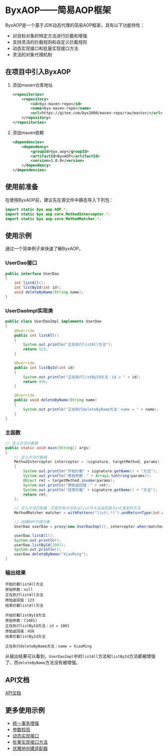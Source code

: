 # ByxAOP——简易AOP框架

ByxAOP是一个基于JDK动态代理的简易AOP框架，具有以下功能特性：

* 对目标对象的特定方法进行拦截和增强
* 支持灵活的拦截规则和自定义拦截规则
* 动态实现接口和批量实现接口方法
* 灵活的对象代理机制

## 在项目中引入ByxAOP

1. 添加maven仓库地址

    ```xml
    <repositories>
        <repository>
            <id>byx-maven-repo</id>
            <name>byx-maven-repo</name>
            <url>https://gitee.com/byx2000/maven-repo/raw/master/</url>
        </repository>
    </repositories>
    ```

2. 添加maven依赖

    ```xml
    <dependencies>
        <dependency>
            <groupId>byx.aop</groupId>
            <artifactId>ByxAOP</artifactId>
            <version>1.0.0</version>
        </dependency>
    </dependencies>
    ```

## 使用前准备

在使用ByxAOP前，建议先在源文件中静态导入下列包：

```java
import static byx.aop.AOP.*;
import static byx.aop.core.MethodInterceptor.*;
import static byx.aop.core.MethodMatcher.*;
```

## 使用示例

通过一个简单例子来快速了解ByxAOP。

### UserDao接口

```java
public interface UserDao
{
    int listAll();
    int listById(int id);
    void deleteByName(String name);
}
```

### UserDaoImpl实现类

```java
public class UserDaoImpl implements UserDao
{
    @Override
    public int listAll()
    {
        System.out.println("正在执行listAll方法");
        return 123;
    }

    @Override
    public int listById(int id)
    {
        System.out.println("正在执行listById方法：id = " + id);
        return 456;
    }

    @Override
    public void deleteByName(String name)
    {
        System.out.println("正在执行deleteByName方法：name = " + name);
    }
}
```

### 主函数

```java
// 定义方法拦截器
public static void main(String[] args)
{
    // 定义方法拦截器
    MethodInterceptor interceptor = (signature, targetMethod, params) ->
    {
        System.out.println("开始拦截" + signature.getName() + "方法");
        System.out.println("原始参数：" + Arrays.toString(params));
        Object ret = targetMethod.invoke(params);
        System.out.println("原始返回值：" + ret);
        System.out.println("结束拦截" + signature.getName() + "方法");
        return ret;
    };

    // 定义方法匹配器：匹配所有方法名以list开头且返回值为int类型的方法
    MethodMatcher matcher = withPattern("list(.*)").andReturnType(int.class);

    // 创建AOP代理对象
    UserDao userDao = proxy(new UserDaoImpl(), interceptor.when(matcher));

    userDao.listAll();
    System.out.println();
    userDao.listById(1001);
    System.out.println();
    userDao.deleteByName("XiaoMing");
}
```

### 输出结果

```
开始拦截listAll方法
原始参数：null
正在执行listAll方法
原始返回值：123
结束拦截listAll方法

开始拦截listById方法
原始参数：[1001]
正在执行listById方法：id = 1001
原始返回值：456
结束拦截listById方法

正在执行deleteByName方法：name = XiaoMing
```

从输出结果可以看到，`UserDaoImpl`中的`listAll`方法和`listById`方法都被增强了，而`deleteByName`方法没有被增强。

## API文档

[API文档](./doc/API.md)

## 更多使用示例

* [统一事务增强](./doc/统一事务增强.md)
* [参数校验](./doc/参数校验.md)
* [动态实现接口](./doc/动态实现接口.md)
* [批量实现接口方法](./doc/批量实现接口方法.md)
* [优雅地创建适配器](./doc/优雅地创建适配器.md)